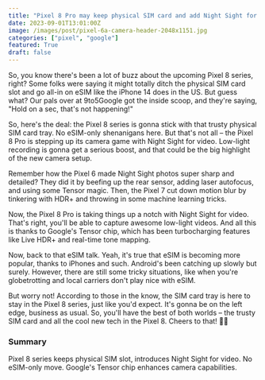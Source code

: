 ```yaml
---
title: "Pixel 8 Pro may keep physical SIM card and add Night Sight for video"
date: 2023-09-01T13:01:00Z
image: /images/post/pixel-6a-camera-header-2048x1151.jpg
categories: ["pixel", "google"]
featured: True
draft: false
---
```



So, you know there's been a lot of buzz about the upcoming Pixel 8 series, right? Some folks were saying it might totally ditch the physical SIM card slot and go all-in on eSIM like the iPhone 14 does in the US. But guess what? Our pals over at 9to5Google got the inside scoop, and they're saying, "Hold on a sec, that's not happening!"

So, here's the deal: the Pixel 8 series is gonna stick with that trusty physical SIM card tray. No eSIM-only shenanigans here. But that's not all – the Pixel 8 Pro is stepping up its camera game with Night Sight for video. Low-light recording is gonna get a serious boost, and that could be the big highlight of the new camera setup.

Remember how the Pixel 6 made Night Sight photos super sharp and detailed? They did it by beefing up the rear sensor, adding laser autofocus, and using some Tensor magic. Then, the Pixel 7 cut down motion blur by tinkering with HDR+ and throwing in some machine learning tricks.



Now, the Pixel 8 Pro is taking things up a notch with Night Sight for video. That's right, you'll be able to capture awesome low-light videos. And all this is thanks to Google's Tensor chip, which has been turbocharging features like Live HDR+ and real-time tone mapping.

Now, back to that eSIM talk. Yeah, it's true that eSIM is becoming more popular, thanks to iPhones and such. Android's been catching up slowly but surely. However, there are still some tricky situations, like when you're globetrotting and local carriers don't play nice with eSIM.

But worry not! According to those in the know, the SIM card tray is here to stay in the Pixel 8 series, just like you'd expect. It's gonna be on the left edge, business as usual. So, you'll have the best of both worlds – the trusty SIM card and all the cool new tech in the Pixel 8. Cheers to that! 📱🌟

<Notice type="note">

### Summary

Pixel 8 series keeps physical SIM slot, introduces Night Sight for video. No eSIM-only move. Google's Tensor chip enhances camera capabilities.

</Notice>